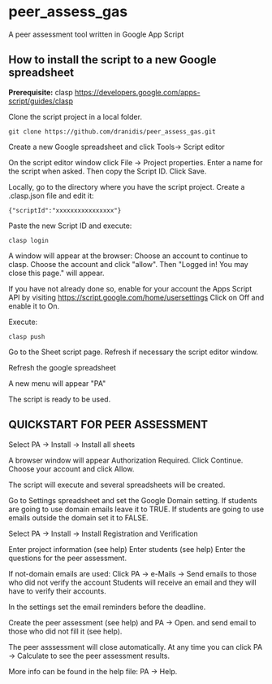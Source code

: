 # peer_assess_gas
A peer assessment tool written in Google App Script

## How to install the script to a new Google spreadsheet

**Prerequisite:** clasp https://developers.google.com/apps-script/guides/clasp

Clone the script project in a local folder.
```
git clone https://github.com/dranidis/peer_assess_gas.git
```

Create a new Google spreadsheet and click Tools-> Script editor

On the script editor window click File -> Project properties. 
Enter a name for the script when asked. 
Then copy the Script ID. Click Save.

Locally, go to the directory where you have the script project. Create a .clasp.json file and edit it:

```
{"scriptId":"xxxxxxxxxxxxxxxx"}
```

Paste the new Script ID and execute:


```
clasp login
```


A window will appear at the browser: Choose an account to continue to clasp.
Choose the account and click "allow". Then "Logged in! You may close this page." will appear.

If you have not already done so, enable for your account
the Apps Script API by visiting 
https://script.google.com/home/usersettings 
Click on Off and enable it to On.

Execute:
```
clasp push
```

Go to the Sheet script page.
Refresh if necessary the script editor window.

Refresh the google spreadsheet

A new menu will appear "PA"

The script is ready to be used.

## QUICKSTART FOR PEER ASSESSMENT

Select PA -> Install -> Install all sheets

A browser window will appear Authorization Required. Click Continue.
Choose your account and click Allow.

The script will execute and several spreadsheets will be created.

Go to Settings spreadsheet and set the Google Domain setting.
If students are going to use domain emails leave it to TRUE.
If students are going to use emails outside the domain set it to FALSE.

Select PA -> Install -> Install Registration and Verification 

Enter project information (see help)
Enter students (see help)
Enter the questions for the peer assessment.

If not-domain emails are used:
    Click PA -> e-Mails -> Send emails to those who did not verify the account
    Students will receive an email and they will have to verify their accounts.

In the settings set the email reminders before the deadline.

Create the peer assessment (see help) and PA -> Open.
and send email to those who did not fill it (see help).

The peer asssessment will close automatically. At any time you can click PA -> Calculate to see the peer assessment results.

More info can be found in the help file: PA -> Help.